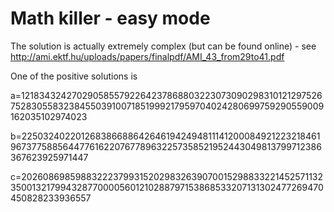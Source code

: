 # Math killer - easy mode

The solution is actually extremely complex (but can be found online) - see http://ami.ektf.hu/uploads/papers/finalpdf/AMI_43_from29to41.pdf

One of the positive solutions is

a=1218343242702905855792264237868803223073090298310121297526752830558323845503910071851999217959704024280699759290559009162035102974023

b=2250324022012683866886426461942494811141200084921223218461967377588564477616220767789632257358521952443049813799712386367623925971447

c=20260869859883222379931520298326390700152988332214525711323500132179943287700005601210288797153868533207131302477269470450828233936557
